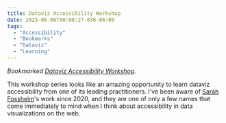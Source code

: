 ```yaml
---
title: Dataviz Accessibility Workshop
date: 2025-06-08T00:00:27.036-06:00
tags:
  - "Accessibility"
  - "Bookmarks"
  - "Dataviz"
  - "Learning"
---
```


<div class="u-bookmark-of h-cite">
<p><i>Bookmarked <a class="u-url p-name" href="https://smashingconf.com/online-workshops/workshops/sarah-l-fossheim-practical-accessibility">Dataviz Accessibility Workshop</a>.</i></p>
</div>

<div class="e-content">
<p>This workshop series looks like an amazing opportunity to learn dataviz accessibility from one of its leading practitioners. I've been aware of <a href="https://fossheim.io">Sarah Fossheim</a>'s work since 2020, and they are one of only a few names that come immediately to mind when I think about accessibility in data visualizations on the web.</p>
</div>